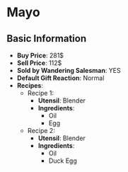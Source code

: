 # Mayo

## Basic Information

- **Buy Price**: 281$
- **Sell Price**: 112$
- **Sold by Wandering Salesman**: YES
- **Default Gift Reaction**: Normal
- **Recipes**:
  - Recipe 1:
    - **Utensil**: Blender
    - **Ingredients**:
      - Oil
      - Egg
  - Recipe 2:
    - **Utensil**: Blender
    - **Ingredients**:
      - Oil
      - Duck Egg